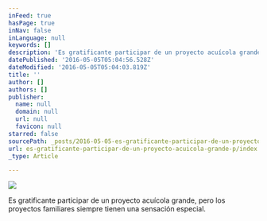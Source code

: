 ```yaml
---
inFeed: true
hasPage: true
inNav: false
inLanguage: null
keywords: []
description: 'Es gratificante participar de un proyecto acuícola grande, pero los proyectos familiares siempre tienen una sensación especial.'
datePublished: '2016-05-05T05:04:56.528Z'
dateModified: '2016-05-05T05:04:03.819Z'
title: ''
author: []
authors: []
publisher:
  name: null
  domain: null
  url: null
  favicon: null
starred: false
sourcePath: _posts/2016-05-05-es-gratificante-participar-de-un-proyecto-acuicola-grande-p.md
url: es-gratificante-participar-de-un-proyecto-acuicola-grande-p/index.html
_type: Article

---
```

![](https://the-grid-user-content.s3-us-west-2.amazonaws.com/a34f51c0-8bd5-40fe-a27b-1d100c856655.jpg)

Es gratificante participar de un proyecto acuícola grande, pero los proyectos familiares siempre tienen una sensación especial.